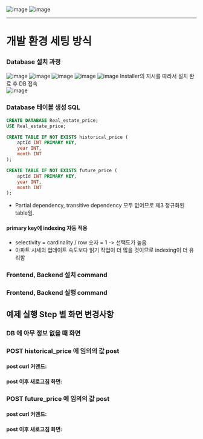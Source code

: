 ![image](https://github.com/vacu9708/aresa_koera_assignment/assets/67142421/2f387d5f-7213-4106-9a2f-d967414b47a2)
![image](https://github.com/vacu9708/aresa_koera_assignment/assets/67142421/de37f726-4294-4511-a7a7-414161e2c167)

---

# 개발 환경 세팅 방식
### Database 설치 과정
![image](https://github.com/vacu9708/aresa_korea_assignment/assets/67142421/5d436d73-d310-4ea4-ac21-9aff32c794ce)
![image](https://github.com/vacu9708/aresa_korea_assignment/assets/67142421/d4df3e94-ef59-473e-abae-67426bafb541)
![image](https://github.com/vacu9708/aresa_korea_assignment/assets/67142421/10ac2571-f7ac-4f25-b611-7cda2ee76f6f)
![image](https://github.com/vacu9708/aresa_korea_assignment/assets/67142421/a6b9f808-31ed-4b51-955f-34a59ddc1e43)
![image](https://github.com/vacu9708/aresa_korea_assignment/assets/67142421/9e121753-2e5b-4c8c-8876-40c19d6f3eee)
Installer의 지시를 따라서 설치 완료 후 DB 접속<br>
![image](https://github.com/vacu9708/aresa_korea_assignment/assets/67142421/70b70c30-c9ba-413f-980c-a5fb33895051)

### Database 테이블 생성 SQL
~~~sql
CREATE DATABASE Real_estate_price;
USE Real_estate_price;

CREATE TABLE IF NOT EXISTS historical_price (
    aptId INT PRIMARY KEY,
    year INT,
    month INT
);

CREATE TABLE IF NOT EXISTS future_price (
    aptId INT PRIMARY KEY,
    year INT,
    month INT
);  
~~~
- Partial dependency, transitive dependency 모두 없어므로 제3 정규화된 table임.
#### primary key에 indexing 자동 적용
- selectivity = cardinality / row 숫자 = 1 -> 선택도가 높음
- 아파트 시세의 업데이트 속도보다 읽기 작업이 더 많을 것이므로 indexing이 더 유리함

### Frontend, Backend 설치 command

### Frontend, Backend 실행 command

## 예제 실행 Step 별 화면 변경사항
### DB 에 아무 정보 없을 때 화면

### POST historical_price 에 임의의 값 post
#### post curl 커멘드:
#### post 이후 새로고침 화면:
### POST future_price 에 임의의 값 post
#### post curl 커멘드:
#### post 이후 새로고침 화면:
 

